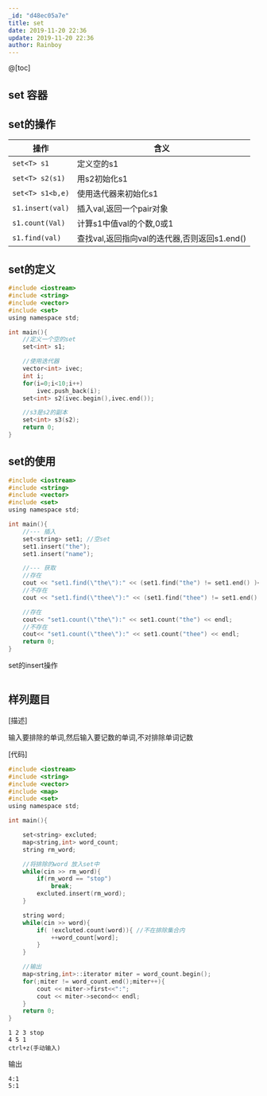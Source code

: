 ```yaml
---
_id: "d48ec05a7e"
title: set
date: 2019-11-20 22:36
update: 2019-11-20 22:36
author: Rainboy
---
```



@[toc]

## set 容器

## set的操作

| 操作             | 含义                                         |
|------------------|----------------------------------------------|
| `set<T> s1`      | 定义空的s1                                   |
| `set<T> s2(s1)`  | 用s2初始化s1                                 |
| `set<T> s1<b,e)` | 使用迭代器来初始化s1                         |
| `s1.insert(val)` | 插入val,返回一个pair对象                     |
| `s1.count(Val)`  | 计算s1中值val的个数,0或1                     |
| `s1.find(val)`   | 查找val,返回指向val的迭代器,否则返回s1.end() |

## set的定义

```c
#include <iostream>
#include <string>
#include <vector>
#include <set>
using namespace std;

int main(){
    //定义一个空的set
    set<int> s1;

    //使用迭代器
    vector<int> ivec;
    int i;
    for(i=0;i<10;i++)
        ivec.push_back(i);
    set<int> s2(ivec.begin(),ivec.end());

    //s3是s2的副本
    set<int> s3(s2);
    return 0;
}
```

## set的使用

```c
#include <iostream>
#include <string>
#include <vector>
#include <set>
using namespace std;

int main(){
    //--- 插入
    set<string> set1; //空set
    set1.insert("the");
    set1.insert("name");

    //--- 获取
    //存在
    cout << "set1.find(\"the\"):" << (set1.find("the") != set1.end() )<< endl; 
    //不存在
    cout << "set1.find(\"thee\"):" << (set1.find("thee") != set1.end() )<< endl;

    //存在
    cout<< "set1.count(\"the\"):" << set1.count("the") << endl;
    //不存在
    cout<< "set1.count(\"thee\"):" << set1.count("thee") << endl;
    return 0;
}
```

set的insert操作

```c
```


## 样列题目

[描述]

输入要排除的单词,然后输入要记数的单词,不对排除单词记数


[代码]

```c
#include <iostream>
#include <string>
#include <vector>
#include <map>
#include <set>
using namespace std;

int main(){

    set<string> excluted;
    map<string,int> word_count;
    string rm_word;

    //将排除的word 放入set中
    while(cin >> rm_word){
        if(rm_word == "stop")
            break;
        excluted.insert(rm_word);
    }

    string word;
    while(cin >> word){
        if( !excluted.count(word)){ //不在排除集合内
            ++word_count[word];
        }
    }

    //输出
    map<string,int>::iterator miter = word_count.begin();
    for(;miter != word_count.end();miter++){
        cout << miter->first<<":";
        cout << miter->second<< endl;
    }
    return 0;
}
```

```
1 2 3 stop
4 5 1
ctrl+z(手动输入)
```

输出

```
4:1
5:1
```

